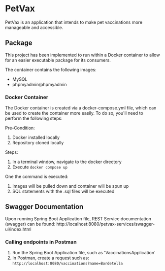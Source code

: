 # PetVax

PetVax is an application that intends to make pet vaccinations more manageable and accessible.

## Package
This project has been implemented to run within a Docker container to allow for an easier executable package for its consumers.

The container contains the following images:
* MySQL
* phpmyadmin/phpmyadmin

### Docker Container
The Docker container is created via a docker-compose.yml file, which can be used to create the container more easily. To do so, you'll need to perform the following steps:

Pre-Condition:
1. Docker installed locally
2. Repository cloned locally

Steps:
1. In a terminal window, navigate to the docker directory
2. Execute `docker compose up`

One the command is executed:
1. Images will be pulled down and container will be spun up
2. SQL statements with the .sql files will be executed

## Swagger Documentation
Upon running Spring Boot Application file, REST Service documentation (swagger) can be found: http://localhost:8080/petvax-services/swagger-ui/index.html

### Calling endpoints in Postman
1. Run the Spring Boot Application file, such as 'VaccinationsApplication'
2. In Postman, create a request such as:
   `http://localhost:8080/vaccinations?name=Bordetella`